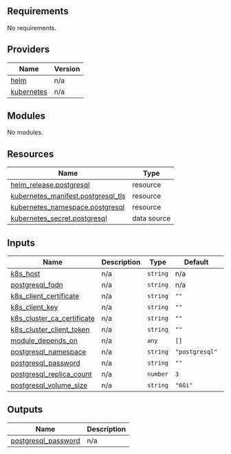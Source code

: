 ## Requirements

No requirements.

## Providers

| Name | Version |
|------|---------|
| <a name="provider_helm"></a> [helm](#provider\_helm) | n/a |
| <a name="provider_kubernetes"></a> [kubernetes](#provider\_kubernetes) | n/a |

## Modules

No modules.

## Resources

| Name | Type |
|------|------|
| [helm_release.postgresql](https://registry.terraform.io/providers/hashicorp/helm/latest/docs/resources/release) | resource |
| [kubernetes_manifest.postgresql_tls](https://registry.terraform.io/providers/hashicorp/kubernetes/latest/docs/resources/manifest) | resource |
| [kubernetes_namespace.postgresql](https://registry.terraform.io/providers/hashicorp/kubernetes/latest/docs/resources/namespace) | resource |
| [kubernetes_secret.postgresql](https://registry.terraform.io/providers/hashicorp/kubernetes/latest/docs/data-sources/secret) | data source |

## Inputs

| Name | Description | Type | Default | Required |
|------|-------------|------|---------|:--------:|
| <a name="input_k8s_host"></a> [k8s\_host](#input\_k8s\_host) | n/a | `string` | n/a | yes |
| <a name="input_postgresql_fqdn"></a> [postgresql\_fqdn](#input\_postgresql\_fqdn) | n/a | `string` | n/a | yes |
| <a name="input_k8s_client_certificate"></a> [k8s\_client\_certificate](#input\_k8s\_client\_certificate) | n/a | `string` | `""` | no |
| <a name="input_k8s_client_key"></a> [k8s\_client\_key](#input\_k8s\_client\_key) | n/a | `string` | `""` | no |
| <a name="input_k8s_cluster_ca_certificate"></a> [k8s\_cluster\_ca\_certificate](#input\_k8s\_cluster\_ca\_certificate) | n/a | `string` | `""` | no |
| <a name="input_k8s_cluster_client_token"></a> [k8s\_cluster\_client\_token](#input\_k8s\_cluster\_client\_token) | n/a | `string` | `""` | no |
| <a name="input_module_depends_on"></a> [module\_depends\_on](#input\_module\_depends\_on) | n/a | `any` | `[]` | no |
| <a name="input_postgresql_namespace"></a> [postgresql\_namespace](#input\_postgresql\_namespace) | n/a | `string` | `"postgresql"` | no |
| <a name="input_postgresql_password"></a> [postgresql\_password](#input\_postgresql\_password) | n/a | `string` | `""` | no |
| <a name="input_postgresql_replica_count"></a> [postgresql\_replica\_count](#input\_postgresql\_replica\_count) | n/a | `number` | `3` | no |
| <a name="input_postgresql_volume_size"></a> [postgresql\_volume\_size](#input\_postgresql\_volume\_size) | n/a | `string` | `"6Gi"` | no |

## Outputs

| Name | Description |
|------|-------------|
| <a name="output_postgresql_password"></a> [postgresql\_password](#output\_postgresql\_password) | n/a |
